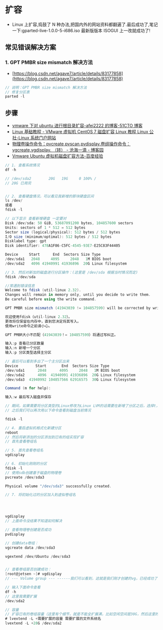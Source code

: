 # 扩容

- Linux 上扩容,捣鼓了 N 种办法,把国内外的网站资料都翻遍了.最后成功了,笔记一下:gparted-live-1.0.0-5-i686.iso 最新版版本 ISOGUI 上一改就成功了!

## 常见错误解决方案

### 1. GPT PMBR size mismatch 解决方法

- [https://blog.csdn.net/agave7/article/details/83177858](https://blog.csdn.net/agave7/article/details/83177858)

```c#
// 说明：GPT PMBR size mismatch 解决方法
// 修复分区表
parted -l
```

## 步骤

- [vmware 下对 ubuntu 进行根目录扩容-afei2222 的博客-51CTO 博客](https://blog.51cto.com/2423357/2308548)
- [Linux 基础教程 - VMware 虚拟机 CentOS 7 磁盘扩容 Linux 教程 Linux 公社-Linux 系统门户网站](https://www.linuxidc.com/Linux/2019-04/158346.htm)
- [物理卷操作命令：pvcreate,pvscan,pvdisplay.卷组操作命令：vgcreate,vgdisplay. （转） - 沧海一滴 - 博客园](https://www.cnblogs.com/softidea/p/5147091.html)
- [Vmware Ubuntu 虚拟机磁盘扩容方法-百度经验](https://jingyan.baidu.com/article/86fae34604bdd53c49121a26.html)

```c#
// 1. 查看系统情况
df -h

// /dev/sda2        20G   19G     0 100% /
// 20G 已用完


// 2. 查看硬盘情况，可以看见我新增的那块硬盘区间
ls /dev/
或者
fdisk -l

// 以下显示 查看新增硬盘 一定要对
Disk /dev/sda: 50 GiB, 53687091200 bytes, 104857600 sectors
Units: sectors of 1 * 512 = 512 bytes
Sector size (logical/physical): 512 bytes / 512 bytes
I/O size (minimum/optimal): 512 bytes / 512 bytes
Disklabel type: gpt
Disk identifier: 478A1F86-C5FC-4545-93E7-E25C83F44405

Device     Start      End  Sectors Size Type
/dev/sda1   2048     4095     2048   1M BIOS boot
/dev/sda2   4096 41940991 41936896  20G Linux filesystem

// 3. 然后对新加的磁盘进行分区操作：(这里是 /dev/sda 根据当时情况而定)
fdisk /dev/sda

//常遇到错误信息
Welcome to fdisk (util-linux 2.32).
Changes will remain in memory only, until you decide to write them.
Be careful before using the write command.

GPT PMBR size mismatch (41943039 != 104857599) will be corrected by write.

欢迎使用fdisk（util-linux 2.32）。
更改将仅保留在内存中，直到您决定将其写入。
使用write命令之前请小心。

GPT PMBR大小不匹配（41943039！= 104857599）将通过写纠正。

输入:p 查看已分区数量
输入:n 新增一个分区
输入:p 分区类型选择主分区

// 最后可以看到多出了一个主分区出来
Device        Start       End  Sectors Size Type
/dev/sda1      2048      4095     2048   1M BIOS boot
/dev/sda2      4096  41940991 41936896  20G Linux filesystem
/dev/sda3  41940992 104857566 62916575  30G Linux filesystem

Command (m for help):

输入:w 最后写入磁盘并保存

// 期间，如果需要将分区类型的Linux修改为Linux LVM的话需要在新增了分区之后，选择t，然后选择8e，之后可以将新的分区修改为linux LVM
// 之后我们可以再次用以下命令查看到磁盘当前情况

fdisk -l

// 4. 重启虚拟机格式化新建分区
reboot
// 然后将新添加的分区添加到已有的组实现扩容
// 首先查看卷组名

// 5. 首先查看卷组名
vgdisplay

// 6. 初始化刚刚的分区
fdisk -l
// 使用sdb创建基于磁盘的物理卷
pvcreate /dev/sda3

Physical volume "/dev/sda3" successfully created.

// 7. 将初始化过的分区加入到虚拟卷组名




vgdisplay
// 上面命令没结果不知道如何解决

// 查看物理卷创建是否成功
pvdisplay

// 创建data卷组：
vgcreate data /dev/sda3

vgextend /dev/Ubuntu /dev/sda3


// 查看卷组是否创建成功：
[root@jetsen ~]# vgdisplay
// --- Volume group --- ------我们可以看到，这就是我们刚才创建的vg，已经成功了，大小为30G，由一个PV组成

// 输入下面命令查看
df -h
// 这里我需要扩展
/dev/sda2

// 容量
// 扩容已有的卷组容量（这里有个细节，就是不能全扩展满，比如空闲空间是30G，然后这里的话30G不能全扩展上，这里我扩展的是29G）
# lvextend -L +需要扩展的容量 需要扩展的文件系统名
lvextend -L +28G /dev/sda2
```

